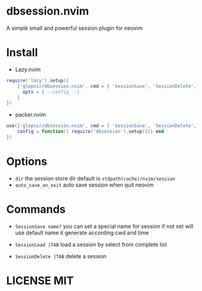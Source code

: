 # dbsession.nvim

A simple small and powerful session plugin for neovim

# Install

- Lazy.nvim

```lua
require('lazy').setup({
    {'glepnir/dbsession.nvim', cmd = { 'SessionSave', 'SessionDelete', 'SessionLoad'},
      opts = { --config --}
    }
})
```

- packer.nvim

```lua
use({'glepnir/dbsession.nvim', cmd = { 'SessionSave', 'SessionDelete', 'SessionLoad'},
    config = function() require('dbsession').setup({}) end
})
```

# Options

- `dir` the session store dir default is `stdpath(cache)/nvim/session`
- `auto_save_on_exit` auto save session when quit neovim

# Commands

- `SessionSave name?` you can set a special name for session if not set will use default name it
  generate according cwd and time

- `SessionLoad |TAB` load a session by select from complete list

- `SessionDelete |TAB` delete a session

# LICENSE MIT
